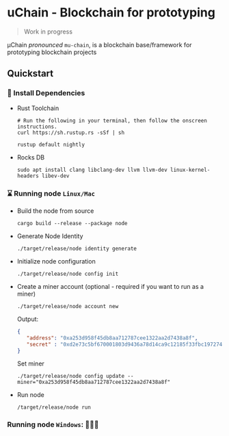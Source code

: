 # uChain - Blockchain for prototyping
> Work in progress

µChain _pronounced_ `mu-chain`, is a blockchain base/framework for prototyping blockchain projects
## Quickstart

### 🧰 Install Dependencies
* Rust Toolchain
    ```shell
    # Run the following in your terminal, then follow the onscreen instructions.
    curl https://sh.rustup.rs -sSf | sh
    ```
    ```shell
    rustup default nightly
    ```
* Rocks DB
    ```shell
    sudo apt install clang libclang-dev llvm llvm-dev linux-kernel-headers libev-dev
    ```
### ⌛️ Running node `Linux/Mac`
* Build the node from source
    ```shell
    cargo build --release --package node
    ```
* Generate Node Identity
    ```shell
    ./target/release/node identity generate
    ```
* Initialize node configuration
    ```shell
    ./target/release/node config init
    ```
* Create a miner account (optional - required if you want to run as a miner)
    ```shell
    ./target/release/node account new
    ```
    Output:
    ```json
    {
       "address": "0xa253d958f45db8aa712787cee1322aa2d7438a8f",
       "secret" : "0xd2e73c5bf670001803d9436a78d14ca9c12185f33fbc197274a104d817a088ab"
    }
    ```
   Set miner
    ```shell
    ./target/release/node config update --miner="0xa253d958f45db8aa712787cee1322aa2d7438a8f"
    ```
* Run node
    ```shell
    /target/release/node run
    ```

### Running node `Windows`: 🤷🏼‍♂️